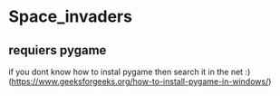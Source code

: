 # Space_invaders

## requiers pygame
if you dont know how to instal pygame then search it in the net :) (https://www.geeksforgeeks.org/how-to-install-pygame-in-windows/)
